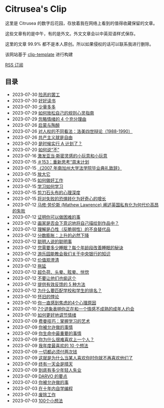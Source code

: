 # Citrusea's Clip
这里是 Citrusea 的数字后花园，存放着我在网络上看到的值得收藏保留的文章。

这些文章有的是中午，有的是外文。外文文章会以中英双语样式保存。

这里的文章 99.9% 都不是本人原创。所以如果侵权的话可以联系我进行删除。

该网站基于 [clip-template](https://github.com/theowenyoung/clip-template) 进行构建

[RSS 订阅](https://clip.citrusea.cc/feed.xml)

## 目录

- 2023-07-30 [险恶的罢工](2023/07/30/Sinister-strike/index.html)
- 2023-07-30 [好好读书](2023/07/30/Reading-Well/index.html)
- 2023-07-30 [少量多多](2023/07/30/A-lot-with-a-little/index.html)
- 2023-07-29 [如何放松自己的规则心灵指南](2023/07/29/How-to-relax-your-own-rules-Psyche-Guides/index.html)
- 2023-07-29 [忽略情绪的 4 个充分理由](2023/07/29/4-Perfectly-Good-Reasons-to-Ignore-Your-Emotions/index.html)
- 2023-07-26 [启蒙与陶醉](2023/07/26/Enlightenment-And-Intoxication/index.html)
- 2023-07-26 [对人权的不同看法：洛美四世辩论（1988-1990）](2023/07/26/Differing-Views-on-Human-Rights-The-Lomé-IV-Debate-(1988-1990)/index.html)
- 2023-07-26 [共产主义就是自由](2023/07/26/Communism-is-Freedom/index.html)
- 2023-07-20 [是时候实行 A 计划了？](2023/07/20/Is-It-Time-for-Plan-A？/index.html)
- 2023-07-20 [如何说“不”](2023/07/20/How-to-Say-No/index.html)
- 2023-07-16 [激发亚当·斯密灵感的小玩意和小玩意](2023/07/16/Gadgets-and-Gizmos-That-Inspired-Adam-Smith/index.html)
- 2023-07-15 [＃153：重新思考“周末计划](2023/07/15/153-Rethinking-“weekend-plans”/index.html)
- 2023-07-15 [《2007 年南加州大学法学院毕业典礼致辞》](2023/07/15/2007-USC-Law-School-Commencement-Address/index.html)
- 2023-07-15 [放大它](2023/07/15/Amp-It-Up/index.html)
- 2023-07-15 [如何做好工作](2023/07/15/How-to-Do-Great-Work/index.html)
- 2023-07-15 [学习如何学习](2023/07/15/Learning-how-to-learn/index.html)
- 2023-07-15 [剪刀石头布的心理深度](2023/07/15/The-Psychological-Depths-of-Rock-Paper-Scissors/index.html)
- 2023-07-15 [将对失败的恐惧转化为好奇心的增长](2023/07/15/Turning-Fear-of-Failure-into-Increments-of-Curiosity/index.html)
- 2023-07-12 [马修·劳伦斯 (Mathew Lawrence) 阐述英国私有化为何代价高昂的失败](https://clip.citrusea.cc/2023/07/12/Mathew-Lawrence-on-why-privatisation-has-been-a-costly-failure-in-Britain/index.htm)
- 2023-07-12 [证明你可以做困难的事](https://clip.citrusea.cc/2023/07/12/Proof-You-Can-Do-Hard-Things/index.html)
- 2023-07-12 [画家是否会下意识地将自己描绘到作品中？](https://clip.citrusea.cc/2023/07/12/Do-painters-subconsciously-paint-themselves-into-their-work/index.html)
- 2023-07-12 [理解是凸性（反脆弱性）的不良替代品](https://clip.citrusea.cc/2023/07/12/UNDERSTANDING-IS-A-POOR-SUBSTITUTE-FOR-CONVEXITY%20(ANTIFRAGILITY)/index.html)
- 2023-07-12 [分数膨胀：上升的必然下降](https://clip.citrusea.cc/2023/07/12/Grade-Inflation-What-Goes-Up-Must-Come-Down/index.html)
- 2023-07-12 [聪明人说的聪明事](https://clip.citrusea.cc/2023/07/12/Smart-Things-Smart-People-Said/index.html)
- 2023-07-12 [您需要多少睡眠？每个年龄段改善睡眠的秘诀](https://clip.citrusea.cc/2023/07/12/How-Much-Sleep-Do-You-Need-Tips-for-Better-Slumber-at-Every-Age/index.html)
- 2023-07-12 [游乐园能教会我们关于中央银行的知识](https://clip.citrusea.cc/2023/07/12/What-an-amusement-park-can-teach-us-about-central-banks/index.html)
- 2023-07-12 [价值观澄清](https://clip.citrusea.cc/2023/07/12/Values-Clarification/index.html)
- 2023-07-12 [拖延](https://clip.citrusea.cc/2023/07/12/Procrastination/index.html)
- 2023-07-12 [超负荷、头晕、眩晕、恍惚](https://clip.citrusea.cc/2023/07/12/Overload-Dizziness-Vertigo-Trance/index.html)
- 2023-07-12 [不要让他们也偷这个](2023/07/12/Dont-Let-Them-Steal-This-Too/index.html)
- 2023-07-12 [提供有效反馈的 5 种方法](/2023/07/12/5-ways-to-give-effective-feedback/index.html)
- 2023-07-12 [为什么要匹配学校和学生的排名？](/2023/07/12/Why-Match-School-And-Student-Rank/index.html)
- 2023-07-10 [怀旧的悖论](2023/07/10/The-Paradoxes-of-Nostalgia/index.html)
- 2023-07-10 [你一直感到焦虑的4个心理原因](2023/07/10/4-Psychological-Reasons-You-Feel-Anxious-All-the-Time/index.html)
- 2023-07-10 [7个迹象表明你正在和一个情感不成熟的成年人约会](2023/07/10/7-Signs-You’re-Dating-an-Emotionally-Immature-Adult/index.html)
- 2023-07-10 [如何更好地调节情绪](2023/07/10/How-to-Get-Better-At-Regulating-Your-Emotions/index.html)
- 2023-07-09 [费曼技巧：掌握学习的艺术](2023/07/09/The-Feynman-Technique-Master-the-Art-of-Learning/index.html)
- 2023-07-09 [你被允许做的事情](2023/07/09/Things-you're-allowed-to-do/index.html)
- 2023-07-09 [你生命中最重要的事情](2023/07/09/The-Most-Important-Thing-in-Your-Life/index.html)
- 2023-07-09 [你为什么很难喜欢上一个人？](2023/07/09/ni-wei-shen-me-hen-nan-xi-huan-shang-yi-ge-ren/index.html)
- 2023-07-09 [我年度最喜欢的 10 个想法](2023/07/09/My-10-Favorite-Ideas-of-the-Year/index.html)
- 2023-07-09 [一切都必须付两次钱](2023/07/09/Everything-Must-Be-Paid-for-Twice/index.html)
- 2023-07-09 [这就是为什么当某人喜欢你时你就不再喜欢他们了](2023/07/09/Here’s-Why-You-Stop-Liking-Someone-When-They-Like-You-Back-HuffPost-Life/index.html)
- 2023-07-09 [终有一天会是晴天](2023/07/09/It-will-be-sunny-one-day/index.html)
- 2023-07-09 [到底有多少年轻人失业](2023/07/09/dao-di-you-duo-shao-qing-nian-ren-shi-ye/index.html)
- 2023-07-09 [DARVO 的要点](2023/07/09/The-Point-of-DARVO/index.html)
- 2023-07-03 [你被允许做的事](2023/07/03/Things-you're-allowed-to-do/index.html)
- 2023-07-03 [在十年内自学编程](2023/07/03/Teach-Yourself-Programming-in-Ten-Years/index.html)
- 2023-07-03 [废除工作](2023/07/03/The-Abolition-of-Work/index.html)
- 2023-07-03 [100个小想法](2023/07/03/100-Little-Ideas/index.html)